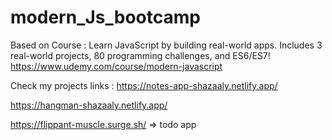 # modern_Js_bootcamp
Based on Course : Learn JavaScript by building real-world apps. Includes 3 real-world projects, 80 programming challenges, and ES6/ES7! https://www.udemy.com/course/modern-javascript

Check my projects links :
https://notes-app-shazaaly.netlify.app/

https://hangman-shazaaly.netlify.app/

https://flippant-muscle.surge.sh/                       => todo app
